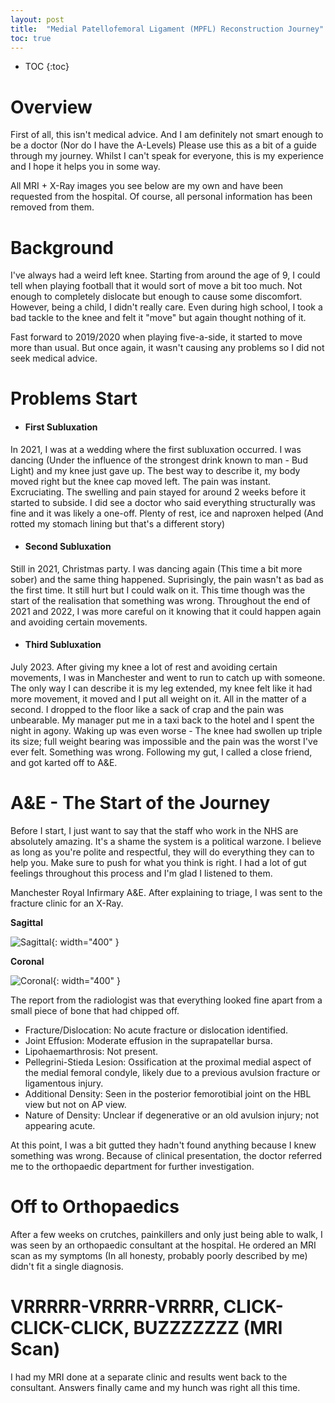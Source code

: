 ```yaml
---
layout: post
title:  "Medial Patellofemoral Ligament (MPFL) Reconstruction Journey"
toc: true
---
```


* TOC
{:toc}

# Overview
First of all, this isn't medical advice. And I am definitely not smart enough to be a doctor (Nor do I have the A-Levels) Please use this as a bit of a guide through my journey. Whilst I can't speak for everyone, this is my experience and I hope it helps you in some way.

All MRI + X-Ray images you see below are my own and have been requested from the hospital. Of course, all personal information has been removed from them.

# Background
I've always had a weird left knee. Starting from around the age of 9, I could tell when playing football that it would sort of move a bit too much. Not enough to completely dislocate but enough to cause some discomfort. However, being a child, I didn't really care. Even during high school, I took a bad tackle to the knee and felt it "move" but again thought nothing of it.

Fast forward to 2019/2020 when playing five-a-side, it started to move more than usual. But once again, it wasn't causing any problems so I did not seek medical advice.

# Problems Start

- #### First Subluxation
In 2021, I was at a wedding where the first subluxation occurred. I was dancing (Under the influence of the strongest drink known to man - Bud Light) and my knee just gave up. The best way to describe it, my body moved right but the knee cap moved left. 
The pain was instant. Excruciating. The swelling and pain stayed for around 2 weeks before it started to subside. I did see a doctor who said everything structurally was fine and it was likely a one-off. Plenty of rest, ice and naproxen helped (And rotted my stomach lining but that's a different story)

- #### Second Subluxation
Still in 2021, Christmas party. I was dancing again (This time a bit more sober) and the same thing happened. Suprisingly, the pain wasn't as bad as the first time. It still hurt but I could walk on it. This time though was the start of the realisation that something was wrong. Throughout the end of 2021 and 2022, I was more careful on it knowing that it could happen again and avoiding certain movements.

- #### Third Subluxation
July 2023. After giving my knee a lot of rest and avoiding certain movements, I was in Manchester and went to run to catch up with someone. The only way I can describe it is my leg extended, my knee felt like it had more movement, it moved and I put all weight on it. All in the matter of a second. I dropped to the floor like a sack of crap and the pain was unbearable. My manager put me in a taxi back to the hotel and I spent the night in agony. Waking up was even worse - The knee had swollen up triple its size; full weight bearing was impossible and the pain was the worst I've ever felt. Something was wrong. Following my gut, I called a close friend, and got karted off to A&E.

# A&E - The Start of the Journey
Before I start, I just want to say that the staff who work in the NHS are absolutely amazing. It's a shame the system is a political warzone. I believe as long as you're polite and respectful, they will do everything they can to help you. Make sure to push for what you think is right. I had a lot of gut feelings throughout this process and I'm glad I listened to them.

Manchester Royal Infirmary A&E. After explaining to triage, I was sent to the fracture clinic for an X-Ray. 

**Sagittal**

![Sagittal](https://storage.googleapis.com/rexchoppers-website-assets/mpfl/2023-xray-1.png "Sagittal"){: width="400" }


**Coronal**

![Coronal](https://storage.googleapis.com/rexchoppers-website-assets/mpfl/2023-xray-2.png "Coronal"){: width="400" }

The report from the radiologist was that everything looked fine apart from a small piece of bone that had chipped off. 

- Fracture/Dislocation: No acute fracture or dislocation identified.
- Joint Effusion: Moderate effusion in the suprapatellar bursa.
- Lipohaemarthrosis: Not present.
- Pellegrini-Stieda Lesion: Ossification at the proximal medial aspect of the medial femoral condyle, likely due to a previous avulsion fracture or ligamentous injury.
- Additional Density: Seen in the posterior femorotibial joint on the HBL view but not on AP view.
- Nature of Density: Unclear if degenerative or an old avulsion injury; not appearing acute.

At this point, I was a bit gutted they hadn't found anything because I knew something was wrong. Because of clinical presentation, the doctor referred me to the orthopaedic department for further investigation.

# Off to Orthopaedics
After a few weeks on crutches, painkillers and only just being able to walk, I was seen by an orthopaedic consultant at the hospital. He ordered an MRI scan as my symptoms (In all honesty, probably poorly described by me) didn't fit a single diagnosis.

# VRRRRR-VRRRR-VRRRR, CLICK-CLICK-CLICK, BUZZZZZZZ (MRI Scan)
I had my MRI done at a separate clinic and results went back to the consultant. Answers finally came and my hunch was right all this time. 

